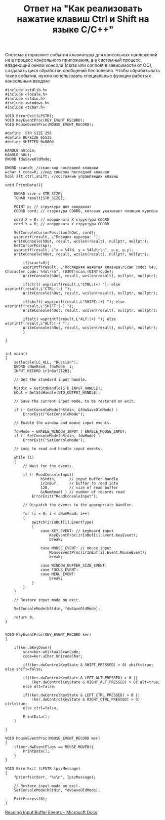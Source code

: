 ﻿---
title: "Ответ на \"Как реализовать нажатие клавиш Ctrl и Shift на языке С/C++\""
se.owner.user_id: 240512
se.owner.display_name: "MSDN.WhiteKnight"
se.owner.link: "https://ru.stackoverflow.com/users/240512/msdn-whiteknight"
se.answer_id: 802885
se.question_id: 801076
se.post_type: answer
se.is_accepted: True
---
<p>Система отправляет события клавиатуры для консольных приложений не в процесс консольного приложения, а в системный процесс, владеющий окном консоли (csrss или conhost в зависимости от ОС), создавать цикл обработки сообщений бесполезно. Чтобы обрабатывать такие события, нужно использовать специальные функции работы с консольным вводом:</p>

<pre><code>#include &lt;stdlib.h&gt;
#include &lt;locale.h&gt;  
#include &lt;stdio.h&gt;
#include &lt;windows.h&gt;
#include &lt;tchar.h&gt;

VOID ErrorExit(LPSTR);
VOID KeyEventProc(KEY_EVENT_RECORD); 
VOID MouseEventProc(MOUSE_EVENT_RECORD);

#define  STR_SIZE 256
#define BUFSIZE 65535
#define SHIFTED 0x8000

HANDLE hStdin; 
HANDLE hOut;
DWORD fdwSaveOldMode;

DWORD scan=0; //скан-код последней клавиши
wchar_t code=0; //код символа последней клавиши
bool alt,ctrl,shift; //состояние управляющих клавиш

void PrintData(){

    DWORD size = STR_SIZE;
    TCHAR result[STR_SIZE];         

    POINT p; // структура для координат
    COORD cord; // структура COORD, которая указывает позицию курсора

    cord.X = 0; // координата X структуры COORD
    cord.Y = 0; // координата Y структуры COORD

    SetConsoleCursorPosition(hOut, cord);
    wsprintf(result, L"Позиция курсора: ");
    WriteConsole(hOut, result, wcslen(result), nullptr, nullptr);
    GetCursorPos(&amp;p);
    wsprintf(result, L"x = %4ld, y = %4ld\r\n", p.x, p.y);
    WriteConsole(hOut, result, wcslen(result), nullptr, nullptr);

        if(scan!=0){
        wsprintf(result, L"Последняя нажатая клавиша\nScan code: %4u, Character code: %4u\r\n", (UINT)scan,(UINT)code);
        WriteConsole(hOut, result, wcslen(result), nullptr, nullptr);

        if(ctrl) wsprintf(result,L"CTRL:(+) "); else  wsprintf(result,L"CTRL:(-) ");
        WriteConsole(hOut, result, wcslen(result), nullptr, nullptr);

        if(shift) wsprintf(result,L"SHIFT:(+) "); else  wsprintf(result,L"SHIFT:(-) ");
        WriteConsole(hOut, result, wcslen(result), nullptr, nullptr);

        if(alt) wsprintf(result,L"ALT:(+) "); else  wsprintf(result,L"ALT:(-) ");
        WriteConsole(hOut, result, wcslen(result), nullptr, nullptr);
        }     

}


int main() 
{ 
    setlocale(LC_ALL, "Russian");
    DWORD cNumRead, fdwMode, i; 
    INPUT_RECORD irInBuf[128];         

    // Get the standard input handle. 

    hStdin = GetStdHandle(STD_INPUT_HANDLE); 
    hOut = GetStdHandle(STD_OUTPUT_HANDLE);

    // Save the current input mode, to be restored on exit. 

    if (! GetConsoleMode(hStdin, &amp;fdwSaveOldMode) ) 
        ErrorExit("GetConsoleMode"); 

    // Enable the window and mouse input events. 

    fdwMode = ENABLE_WINDOW_INPUT | ENABLE_MOUSE_INPUT; 
    if (! SetConsoleMode(hStdin, fdwMode) ) 
        ErrorExit("SetConsoleMode"); 

    // Loop to read and handle input events. 

    while (1) 
    { 
        // Wait for the events. 

        if (! ReadConsoleInput( 
                hStdin,      // input buffer handle 
                irInBuf,     // buffer to read into 
                128,         // size of read buffer 
                &amp;cNumRead) ) // number of records read 
            ErrorExit("ReadConsoleInput"); 

        // Dispatch the events to the appropriate handler. 

        for (i = 0; i &lt; cNumRead; i++) 
        {
            switch(irInBuf[i].EventType) 
            { 
                case KEY_EVENT: // keyboard input 
                    KeyEventProc(irInBuf[i].Event.KeyEvent); 
                    break; 

                case MOUSE_EVENT: // mouse input 
                    MouseEventProc(irInBuf[i].Event.MouseEvent); 
                    break; 

                case WINDOW_BUFFER_SIZE_EVENT: 
                case FOCUS_EVENT: 
                case MENU_EVENT:   
                    break;                 
            } 
        }
    } 

    // Restore input mode on exit.

    SetConsoleMode(hStdin, fdwSaveOldMode);

    return 0; 
}


VOID KeyEventProc(KEY_EVENT_RECORD ker)
{   

    if(ker.bKeyDown){
        scan=ker.wVirtualScanCode;
        code=ker.uChar.UnicodeChar;

        if((ker.dwControlKeyState &amp; SHIFT_PRESSED) &gt; 0) shift=true; else shift=false;

        if((ker.dwControlKeyState &amp; LEFT_ALT_PRESSED) &gt; 0 || 
            (ker.dwControlKeyState &amp; RIGHT_ALT_PRESSED) &gt; 0) alt=true; 
        else alt=false;

        if((ker.dwControlKeyState &amp; LEFT_CTRL_PRESSED) &gt; 0 || 
            (ker.dwControlKeyState &amp; RIGHT_CTRL_PRESSED) &gt; 0) ctrl=true; 
        else ctrl=false;

        PrintData();
    }

}

VOID MouseEventProc(MOUSE_EVENT_RECORD mer)
{
    if(mer.dwEventFlags == MOUSE_MOVED){
        PrintData();
    }    
}

VOID ErrorExit (LPSTR lpszMessage) 
{ 
    fprintf(stderr, "%s\n", lpszMessage); 

    // Restore input mode on exit.
    SetConsoleMode(hStdin, fdwSaveOldMode);

    ExitProcess(0); 
}
</code></pre>

<p><a href="https://docs.microsoft.com/en-us/windows/console/reading-input-buffer-events" rel="nofollow noreferrer">Reading Input Buffer Events - Microsoft Docs</a></p>
